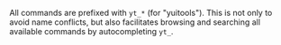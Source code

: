 All commands are prefixed with `yt_*` (for "yuitools").
This is not only to avoid name conflicts, but also facilitates browsing and searching all available commands
by autocompleting `yt_`.
